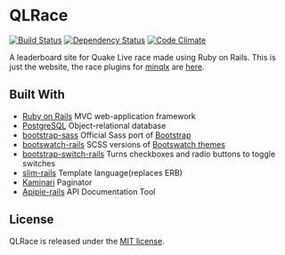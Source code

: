 # QLRace

[![Build Status](https://travis-ci.org/cstewart90/QLRace.svg)](https://travis-ci.org/cstewart90/QLRace) [![Dependency Status](https://gemnasium.com/cstewart90/QLRace.svg)](https://gemnasium.com/cstewart90/QLRace) [![Code Climate](https://codeclimate.com/github/cstewart90/QLRace/badges/gpa.svg)](https://codeclimate.com/github/cstewart90/QLRace)

A leaderboard site for Quake Live race made using Ruby on Rails. This is just the website, the race plugins for [minqlx](https://github.com/MinoMino/minqlx) are [here](../../../minqlx-plugins).

## Built With

- [Ruby on Rails](https://github.com/rails/rails) MVC web-application framework
- [PostgreSQL](http://www.postgresql.org/) Object-relational database
- [bootstrap-sass](https://github.com/twbs/bootstrap-sass) Official Sass port of [Bootstrap](http://getbootstrap.com/)
- [bootswatch-rails](https://github.com/maxim/bootswatch-rails) SCSS versions of [Bootswatch themes](https://bootswatch.com/)
- [bootstrap-switch-rails](https://github.com/manuelvanrijn/bootstrap-switch-rails) Turns checkboxes and radio buttons to toggle switches
- [slim-rails](https://github.com/slim-template/slim-rails) Template language(replaces ERB)
- [Kaminari](https://github.com/amatsuda/kaminari) Paginator
- [Apipie-rails](https://github.com/Apipie/apipie-rails) API Documentation Tool

## License

QLRace is released under the [MIT license](LICENSE).
